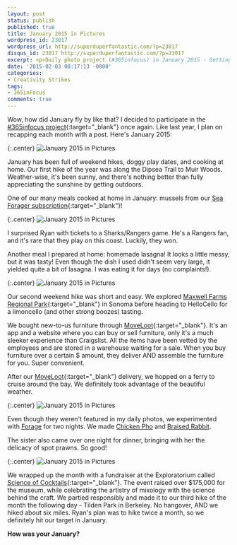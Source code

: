 ```yaml
---
layout: post
status: publish
published: true
title: January 2015 in Pictures
wordpress_id: 23017
wordpress_url: http://superduperfantastic.com/?p=23017
disqus_id: 23017 http://superduperfantastic.com/?p=23017
excerpt: <p>Daily photo project (#365infocus) in January 2015 - Getting outdoors, hiking, growing office plants, buying furniture, and cooking more at home!</p>
date: '2015-02-03 08:17:13 -0800'
categories:
- Creativity Strikes
tags:
- 365inFocus
comments: true
---
```

Wow, how did January fly by like that? I decided to participate in the [#365infocus project](http://365infocus.com/ "#365inFocus"){:target="_blank"} once again. Like last year, I plan on recapping each month with a post. Here's January 2015:

{:.center}
![January 2015 in Pictures](https://farm9.staticflickr.com/8629/16245928628_0a62ed9aca_b.jpg)

January has been full of weekend hikes, doggy play dates, and cooking at home. Our first hike of the year was along the Dipsea Trail to Muir Woods. Weather-wise, it's been sunny, and there's nothing better than fully appreciating the sunshine by getting outdoors.

One of our many meals cooked at home in January: mussels from our [Sea Forager subscription](http://www.seaforager.com/ "Sea Forager"){:target="_blank"}!

{:.center}
![January 2015 in Pictures](https://farm8.staticflickr.com/7379/16407619666_0345bbcffd_b.jpg)

I surprised Ryan with tickets to a Sharks/Rangers game. He's a Rangers fan, and it's rare that they play on this coast. Luckily, they won.

Another meal I prepared at home: homemade lasagna! It looks a little messy, but it was tasty! Even though the dish I used didn't seem very large, it yielded quite a bit of lasagna. I was eating it for days (no complaints!).

{:.center}
![January 2015 in Pictures](https://farm8.staticflickr.com/7325/16432655732_a00709a6aa_b.jpg)

Our second weekend hike was short and easy. We explored [Maxwell Farms Regional Park](http://parks.sonomacounty.ca.gov/Get_Outdoors/Parks/Maxwell_Farms_Regional_Park.aspx){:target="_blank"} in Sonoma before heading to HelloCello for a limoncello (and other strong boozes) tasting.

We bought new-to-us furniture through [MoveLoot](https://www.moveloot.com/users/sign_up?rid=18180 "MoveLoot"){:target="_blank"}. It's an app and a website where you can buy or sell furniture, only it's a much sleeker experience than Craigslist. All the items have been vetted by the employees and are stored in a warehouse waiting for a sale. When you buy furniture over a certain $ amount, they deliver AND assemble the furniture for you. Super convenient.

After our [MoveLoot](https://www.moveloot.com/users/sign_up?rid=18180 "MoveLoot"){:target="_blank"} delivery, we hopped on a ferry to cruise around the bay. We definitely took advantage of the beautiful weather.

{:.center}
![January 2015 in Pictures](https://farm9.staticflickr.com/8645/16432655462_3c7df9773c_b.jpg)

Even though they weren't featured in my daily photos, we experimented with [Forage](https://www.forage.co/?ref=h56hatkawp "Forage") for two nights. We made [Chicken Pho](http://superduperfantastic.com/forage-pho-with-chicken-two-ways/23048/ "Forage #1 : Pho with Chicken Two Ways") and [Braised Rabbit](http://superduperfantastic.com/forage-braised-rabbit-caramelized-persimmon-potatoes-chicories/23095/ "Forage #2 : Braised Rabbit with Caramelized Persimmon, Potatoes and Chicories").

The sister also came over one night for dinner, bringing with her the delicacy of spot prawns. So good!

{:.center}
![January 2015 in Pictures](https://farm8.staticflickr.com/7322/15813579523_6cdf102135_b.jpg)

We wrapped up the month with a fundraiser at the Exploratorium called [Science of Cocktails](http://www.exploratorium.edu/support/science-of-cocktails/ "Science of Cocktails"){:target="_blank"}. The event raised over $175,000 for the museum, while celebrating the artistry of mixology with the science behind the craft. We partied responsibly and made it to our third hike of the month the following day - Tilden Park in Berkeley. No hangover, AND we hiked about six miles. Ryan's plan was to hike twice a month, so we definitely hit our target in January.

**How was your January?**

